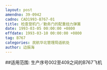 ```yaml
---
layout: post
amendno: 39-0942
cadno: CAD1993-B767-01
title: 检查登机门／勤务门的配重扭力弹簧
date: 1993-03-05 00:00:00 +0800
effdate: 1993-03-10 00:00:00 +0800
tag: B767
categories: 民航华北管理局适航处
author: 边振海
---
```


##适用范围:
生产序号002至409之间的B767飞机

